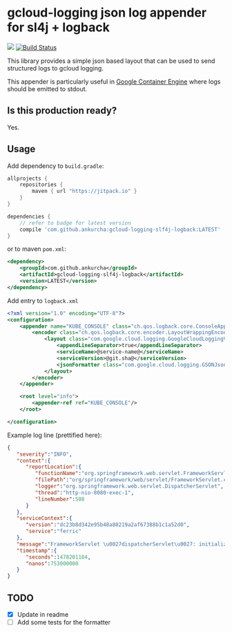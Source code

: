 # gcloud-logging json log appender for sl4j + logback

[![](https://jitpack.io/v/ankurcha/gcloud-logging-slf4j-logback.svg)](https://jitpack.io/#ankurcha/gcloud-logging-slf4j-logback)
[![Build Status](https://travis-ci.org/ankurcha/gcloud-logging-slf4j-logback.svg?branch=master)](https://travis-ci.org/ankurcha/gcloud-logging-slf4j-logback)

This library provides a simple json based layout that can be used to send structured logs to gcloud logging.

This appender is particularly useful in [Google Container Engine](https://cloud.google.com/container-engine/)
where logs should be emitted to stdout.

## Is this production ready?

Yes.

## Usage

Add dependency to `build.gradle`:

```groovy
allprojects {
    repositories {
        maven { url "https://jitpack.io" }
    }
}

dependencies {
    // refer to badge for latest version
    compile 'com.github.ankurcha:gcloud-logging-slf4j-logback:LATEST'
}
```

or to maven `pom.xml`:

```xml
<dependency>
    <groupId>com.github.ankurcha</groupId>
	<artifactId>gcloud-logging-slf4j-logback</artifactId>
	<version>LATEST</version>
</dependency>
```

Add entry to `logback.xml`

```xml
<?xml version="1.0" encoding="UTF-8"?>
<configuration>
    <appender name="KUBE_CONSOLE" class="ch.qos.logback.core.ConsoleAppender">
        <encoder class="ch.qos.logback.core.encoder.LayoutWrappingEncoder">
            <layout class="com.google.cloud.logging.GoogleCloudLoggingV2Layout">
                <appendLineSeparator>true</appendLineSeparator>
                <serviceName>@service-name@</serviceName>
                <serviceVersion>@git.sha@</serviceVersion>
                <jsonFormatter class="com.google.cloud.logging.GSONJsonFormatter"/>
            </layout>
        </encoder>
    </appender>

    <root level="info">
        <appender-ref ref="KUBE_CONSOLE"/>
    </root>

</configuration>

```

Example log line (prettified here):

```json
{
   "severity":"INFO",
   "context":{
      "reportLocation":{
         "functionName":"org.springframework.web.servlet.FrameworkServlet.initServletBean",
         "filePath":"org/springframework/web/servlet/FrameworkServlet.class",
         "logger":"org.springframework.web.servlet.DispatcherServlet",
         "thread":"http-nio-8080-exec-1",
         "lineNumber":508
      }
   },
   "serviceContext":{
      "version":"dc23b8d342e95b48a80219a2af67388b1c1a52d0",
      "service":"ferric"
   },
   "message":"FrameworkServlet \u0027dispatcherServlet\u0027: initialization completed in 27 ms",
   "timestamp":{
      "seconds":1478201184,
      "nanos":753000000
   }
}
```

## TODO

* [x] Update in readme
* [ ] Add some tests for the formatter

